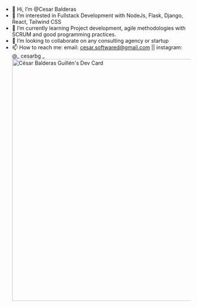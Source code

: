 - 👋 Hi, I’m @Cesar Balderas
- 👀 I’m interested in Fullstack Development with NodeJs, Flask, Django, React, Tailwind CSS
- 🌱 I’m currently learning Project development, agile methodologies with SCRUM and good programming practices. 
- 💞️ I’m looking to collaborate on any consulting agency or startup
- 📫 How to reach me: email: cesar.softwared@gmail.com || instagram: @_ cesarbg _
<a href="https://app.daily.dev/cesarbgdev"><img src="https://api.daily.dev/devcards/v2/ZX0kZs5KQqZAha13sq2X7.png?type=wide&r=b7w" width="652" alt="César Balderas Guillén's Dev Card"/></a>
    
